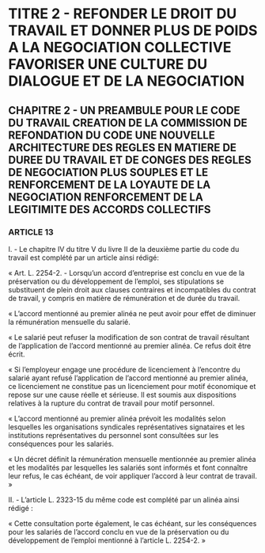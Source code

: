 # TITRE 2 - REFONDER LE DROIT DU TRAVAIL ET DONNER PLUS DE POIDS A LA NEGOCIATION COLLECTIVE FAVORISER UNE CULTURE DU DIALOGUE ET DE LA NEGOCIATION 

## CHAPITRE 2 - UN PREAMBULE POUR LE CODE DU TRAVAIL CREATION DE LA COMMISSION DE REFONDATION DU CODE UNE NOUVELLE ARCHITECTURE DES REGLES EN MATIERE DE DUREE DU TRAVAIL ET DE CONGES  DES REGLES DE NEGOCIATION PLUS SOUPLES ET LE RENFORCEMENT DE LA LOYAUTE DE LA NEGOCIATION  RENFORCEMENT DE LA LEGITIMITE DES ACCORDS COLLECTIFS 

### ARTICLE 13


I. - Le chapitre IV du titre V du livre II de la deuxième partie du code du travail est
complété par un article ainsi rédigé:

« Art. L. 2254-2. - Lorsqu’un accord d’entreprise est conclu en vue de la préservation ou
du développement de l’emploi, ses stipulations se substituent de plein droit aux clauses
contraires et incompatibles du contrat de travail, y compris en matière de rémunération et de
durée du travail.

« L’accord mentionné au premier alinéa ne peut avoir pour effet de diminuer la
rémunération mensuelle du salarié.

« Le salarié peut refuser la modification de son contrat de travail résultant de
l’application de l’accord mentionné au premier alinéa. Ce refus doit être écrit.

« Si l’employeur engage une procédure de licenciement à l’encontre du salarié ayant
refusé l’application de l’accord mentionné au premier alinéa, ce licenciement ne constitue pas un
licenciement pour motif économique et repose sur une cause réelle et sérieuse. Il est soumis aux
dispositions relatives à la rupture du contrat de travail pour motif personnel.

« L’accord mentionné au premier alinéa prévoit les modalités selon lesquelles les
organisations syndicales représentatives signataires et les institutions représentatives du
personnel sont consultées sur les conséquences pour les salariés.

« Un décret définit la rémunération mensuelle mentionnée au premier alinéa et les
modalités par lesquelles les salariés sont informés et font connaître leur refus, le cas échéant, de
voir appliquer l’accord à leur contrat de travail. »

II. - L’article L. 2323-15 du même code est complété par un alinéa ainsi rédigé :

« Cette consultation porte également, le cas échéant, sur les conséquences pour les
salariés de l’accord conclu en vue de la préservation ou du développement de l’emploi
mentionné à l’article L. 2254-2. »


